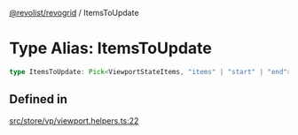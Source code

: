 [@revolist/revogrid](README.md) / ItemsToUpdate

# Type Alias: ItemsToUpdate

```ts
type ItemsToUpdate: Pick<ViewportStateItems, "items" | "start" | "end">;
```

## Defined in

[src/store/vp/viewport.helpers.ts:22](https://github.com/revolist/revogrid/blob/c3fbdc69076950cb371c4e48faf1a5d5a21237f4/src/store/vp/viewport.helpers.ts#L22)
